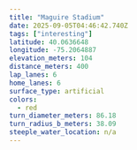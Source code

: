 ```yaml
---
title: "Maguire Stadium"
date: 2025-09-05T04:46:42.740Z
tags: ["interesting"]
latitude: 40.0636648
longitude: -75.2064887
elevation_meters: 104
distance_meters: 400
lap_lanes: 6
home_lanes: 6
surface_type: artificial
colors:
  - red
turn_diameter_meters: 86.18
turn_radius_b_meters: 38.09
steeple_water_location: n/a
---
```

